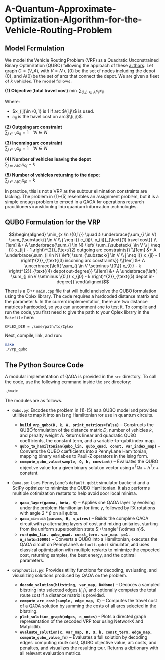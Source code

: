 # A-Quantum-Approximate-Optimization-Algorithm-for-the-Vehicle-Routing-Problem

## Model Formulation

We model the Vehicle Routing Problem (VRP) as a Quadratic Unconstrained Binary Optimization (QUBO) following the approach of these [authors](https://ieeexplore.ieee.org/document/9774961). Let graph $G=(V,A)$, with $V = N \cup \{0\}$ be the set of nodes including the depot $\{0\}$, and $A(0)$ be the set of arcs that connect the depot. We are given a fleet of $k$ vehicles. The model follows:

**(1) Objective (total travel cost)**
$\min \ \sum_{(i,j)\in A} c_{ij}x_{ij}$

Where:
- $x_{ij}\in $\{0,1\}$ is 1 if arc $\(i,j\)$ is used.
- $c_{ij}$ is the travel cost on arc $\(i,j\)$.

**(2) Outgoing arc constraint**  
$\sum_{j \in V} x_{ij} = 1 \quad \forall i \in N$

**(3) Incoming arc constraint**  
$\sum_{j \in V} x_{ji} = 1 \quad \forall i \in N$

**(4) Number of vehicles leaving the depot**  
$\sum_{j \in A(0)} x_{0j} = k$

**(5) Number of vehicles returning to the depot**  
$\sum_{j \in A(0)} x_{j0} = k$

In practice, this is not a VRP as the subtour elimination constraints are lacking. The problem in (1)-(5) resembles an assignment problem, but it is a simple enough problem to embed in a QAOA for operations research practitioners transitioning into quantum information technologies.

## QUBO Formulation for the VRP

```math
\begin{aligned}
\min_{x \in \{0,1\}} \quad 
& \underbrace{\sum_{i \in V} \sum_{\substack{j \in V \\ j \neq i}} c_{ij}\, x_{ij}}_{\text{(1) travel cost}} \\[1em]
&+ A \underbrace{\sum_{i \in N} \left( \sum_{\substack{j \in V \\ j \neq i}} x_{ij} - 1 \right)^{2}}_{\text{(2) outgoing arc constraints}} \\[1em]
&+ A \underbrace{\sum_{i \in N} \left( \sum_{\substack{j \in V \\ j \neq i}} x_{ji} - 1 \right)^{2}}_{\text{(3) incoming arc constraints}} \\[1em]
&+ A \underbrace{\left( \sum_{j \in V \setminus \{0\}} x_{0j} - k \right)^{2}}_{\text{(4) depot out-degree}} \\[1em]
&+ A \underbrace{\left( \sum_{j \in V \setminus \{0\}} x_{j0} - k \right)^{2}}_{\text{(5) depot in-degree}}
\end{aligned}
```

There is a C++ `main.cpp` file that will build and solve the QUBO formulation using the Cplex library. The code requires a hardcoded distance matrix and the parameter $k$. In the current implementation, there are two distance matrices hardcoded, so you can uncomment one to test it. To compile and run the code, you first need to give the path to your Cplex library in the `Makefile` here:

```bash
CPLEX_DIR = /some/path/to/Cplex
```
Next, compile, link, and run:

```bash
make
./vrp_qubo
```

## The Python Source Code

A modular implementation of QAOA is provided in the `src` directory. To call the code, use the following command inside the `src` directory:

```bash
./main
```

The modules are as follows.

* `Qubo.py`: Encodes the problem in (1)-(5) as a QUBO model and provides utilities to map it into an Ising Hamiltonian for use in quantum circuits.
  * **`build_vrp_qubo(D, k, A, print_matrices=False)`** – Constructs the QUBO formulation of the distance matrix $D$, number of vehicles $k$, and penalty weight $A$. Returns linear and quadratic QUBO coefficients, the constant term, and a variable-to-qubit index map.  
  * **`qubo_to_hamiltonian(qubo_lin, qubo_quad, const, var_index_map)`** – Converts the QUBO coefficients into a PennyLane Hamiltonian, mapping binary variables to Pauli-Z operators in the Ising form.  
  * **`compute_qubo_value(sample, Q, h, constant)`** – Evaluates the QUBO objective value for a given binary solution vector using $x^T Q x + h^T x + \text{constant}$.
   
* `Qaoa.py`: Uses PennyLane's `default.qubit` simulator backend and a SciPy optimizer to minimize the QUBO Hamiltonian. It also performs multiple optimization restarts to help avoid poor local minima.
  * **`qaoa_layer(gamma, beta, H)`** – Applies one QAOA layer by evolving under the problem Hamiltonian for time $\gamma$, followed by RX rotations with angle $2*\beta$ on all qubits.  
  * **`qaoa_circuit(params, H, n_wires)`** – Builds the complete QAOA circuit with $p$ alternating layers of cost and mixing unitaries, starting from the uniform superposition state $\|+\rangle^{\otimes n}\$.  
  * **`run(qubo_lin, qubo_quad, const_term, var_map, p=1, n_shots=10000)`** – Converts a QUBO into a Hamiltonian, executes the QAOA circuit on PennyLane’s `default.qubit` simulator, and uses classical optimization with multiple restarts to minimize the expected cost, returning samples, the best energy, and the optimal parameters.

* `GraphOutils.py`: Provides utility functions for decoding, evaluating, and visualizing solutions produced by QAOA on the problem.
  * **`decode_solution(bitstring, var_map, D=None)`** – Decodes a sampled bitstring into selected edges $(i,j)$, and optionally computes the total route cost if a distance matrix is provided.  
  * **`compute_arc_cost(sample, edge_map, D)`** – Computes the travel cost of a QAOA solution by summing the costs of all arcs selected in the bitstring.  
  * **`plot_solution_graph(edges, n_nodes)`** – Plots a directed graph representation of the decoded VRP tour using NetworkX and Matplotlib.  
  * **`evaluate_solution(x, var_map, D, Q, h, const_term, edge_map, compute_qubo_value_fn)`** – Evaluates a full solution by decoding edges, computing route cost, QUBO objective value, arc costs, and penalties, and visualizes the resulting tour. Returns a dictionary with all relevant evaluation metrics.  

  


